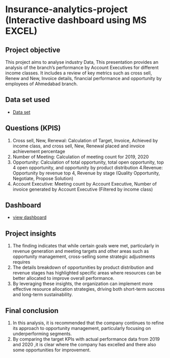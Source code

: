 # Insurance-analytics-project (Interactive dashboard using MS EXCEL)
## Project objective
This project aims to analyse industry Data, This presentation provides an analysis of the branch’s performance by Account Executives for different income classes. It includes a review of key metrics such as cross sell, Renew and New, Invoice details, financial performance and opportunity by employees of Ahmedabad branch.

## Data set used
- <a href ="https://github.com/arunsaimuddu/Insurance-analytics-project-/blob/main/Data%20set.zip" >Data set</a>

## Questions (KPIS)
1. Cross sell, New, Renewal: Calculation of Target, Invoice, Achieved by income class, and cross sell, New, Renewal placed and invoice achievement percentage
2. Number of Meeting: Calculation of meeting count for 2019, 2020
3. Opportunity: Calculation of total opportunity, total open opportunity, top 4 open opportunity, and opportunity by product distribution
4.Revenue: Opportunity by revenue top 4, Revenue by stage (Quality Opportunity, Negotiate, Propose Solution)
5. Account Executive: Meeting count by Account Executive, Number of invoice generated by Account Executive (Filtered by income class)

## Dashboard 
- <a href = "https://github.com/arunsaimuddu/Insurance-analytics-project-/blob/main/Screenshot%202025-01-14%20154132.png" >view dashboard</a>

## Project insights 
1. The finding indicates  that while certain goals were met, particularly in revenue generation and meeting targets and  other areas such as opportunity management, cross-selling some strategic adjustments requires
2. The details breakdown of opportunities by product distribution and revenue stages has highlighted specific areas where resources can be better allocated to improve overall performance.
3. By leveraging these insights, the organization can implement more effective resource allocation strategies, driving both short-term success and long-term sustainability.

## Final conclusion 
1. In this analysis, it is recommended that the company continues to refine its approach to opportunity management, particularly focusing on underperforming segments. 
2. By comparing the target KPIs with actual performance data from 2019 and 2020 ,it is clear where  the company has excelled and  there also some opportunities for improvement.





